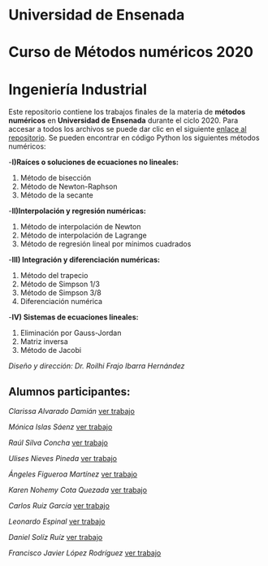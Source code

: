 # Universidad de Ensenada 
# Curso de Métodos numéricos 2020
# Ingeniería Industrial

Este repositorio contiene los trabajos finales de la materia de **métodos numéricos** en **Universidad de Ensenada** durante el ciclo 2020.
Para accesar a todos los archivos se puede dar clic en el siguiente [enlace al repositorio](https://github.com/roilhi/MetNum_ITECI_2020/).
Se pueden encontrar en código Python los siguientes métodos numéricos:


-**I)Raíces o soluciones de ecuaciones no lineales:**
1.	Método de bisección 
2.	Método de Newton-Raphson 
3.	Método de la secante

-**II)Interpolación y regresión numéricas:**
1.	Método de interpolación de Newton
2.	Método de interpolación de Lagrange
3.	Método de regresión lineal por mínimos cuadrados

-**III)	Integración y diferenciación numéricas:**
1.	Método del trapecio
2.	Método de Simpson 1/3
3.	Método de Simpson 3/8
4.	Diferenciación numérica

-**IV)	Sistemas de ecuaciones lineales:**
1.	Eliminación por Gauss-Jordan
2.	Matriz inversa
3.	Método de Jacobi


_Diseño y dirección: Dr. Roilhi Frajo Ibarra Hernández_

## Alumnos participantes: 
_Clarissa Alvarado Damián_ [ver trabajo](https://github.com/roilhi/MetNum_ITECI_2020/blob/gh-pages/AlvaradoClarissa_TrabajoFinalMetNum_.ipynb)

_Mónica Islas Sáenz_ [ver trabajo](https://github.com/roilhi/MetNum_ITECI_2020/blob/gh-pages/IslasMonica_TrabajoFinalMetNum.ipynb)

_Raúl Silva Concha_ [ver trabajo](https://github.com/roilhi/MetNum_ITECI_2020/blob/gh-pages/SILVA_RAUL_TrabajoFinalMetNum_.ipynb)

_Ulises Nieves Pineda_ [ver trabajo](https://github.com/roilhi/MetNum_ITECI_2020/blob/gh-pages/Nieves_Ulises_TrabajoFinalMetNum_(1).ipynb)

_Ángeles Figueroa Martínez_ [ver trabajo](https://github.com/roilhi/MetNum_ITECI_2020/blob/gh-pages/FigueroaAngeles_TrabajoFinalMetNum_.ipynb)

_Karen Nohemy Cota Quezada_ [ver trabajo](https://github.com/roilhi/MetNum_ITECI_2020/blob/gh-pages/CotaKaren_TrabajoFinalMetNum.ipynb)

_Carlos Ruiz García_ [ver trabajo](https://github.com/roilhi/MetNum_ITECI_2020/blob/gh-pages/Carlos_ruiz_proyecto_final%2C_m%C3%A9todos_num%C3%A9ricos.ipynb)

_Leonardo Espinal_ [ver trabajo](https://github.com/roilhi/MetNum_ITECI_2020/blob/gh-pages/EspinalLeonardo_TrabajoFinalMetNum.ipynb)

_Daniel Solíz Ruíz_ [ver trabajo](https://github.com/roilhi/MetNum_ITECI_2020/blob/gh-pages/_SolisDanielr_TrabajoFinalMetNum.ipynb)

_Francisco Javier López Rodríguez_ [ver trabajo](https://github.com/roilhi/MetNum_ITECI_2020/blob/gh-pages/L%C3%B3pezFrancisco_TrabajoFinalMetNum.ipynb)



